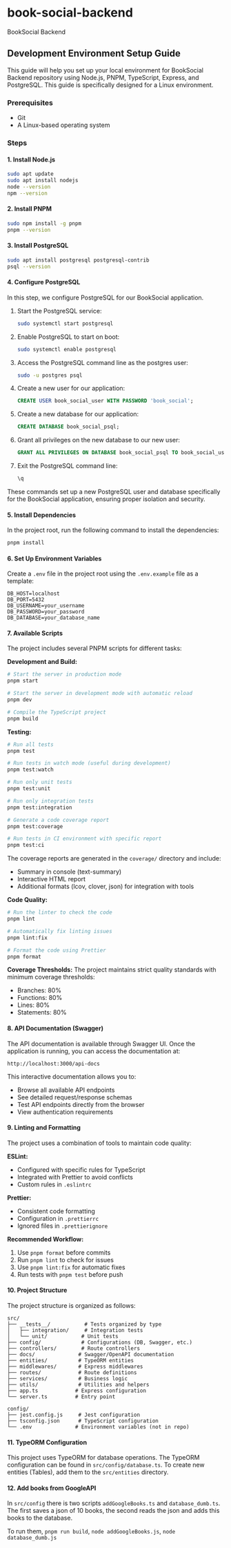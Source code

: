 # book-social-backend

BookSocial Backend

## Development Environment Setup Guide

This guide will help you set up your local environment for BookSocial Backend repository using Node.js, PNPM, TypeScript, Express, and PostgreSQL. This guide is specifically designed for a Linux environment.

### Prerequisites

- Git
- A Linux-based operating system

### Steps

#### 1. Install Node.js

```bash
sudo apt update
sudo apt install nodejs
node --version
npm --version
```

#### 2. Install PNPM

```bash
sudo npm install -g pnpm
pnpm --version
```

#### 3. Install PostgreSQL

```bash
sudo apt install postgresql postgresql-contrib
psql --version
```

#### 4. Configure PostgreSQL

In this step, we configure PostgreSQL for our BookSocial application.

1. Start the PostgreSQL service:

   ```bash
   sudo systemctl start postgresql
   ```

2. Enable PostgreSQL to start on boot:

   ```bash
   sudo systemctl enable postgresql
   ```

3. Access the PostgreSQL command line as the postgres user:

   ```bash
   sudo -u postgres psql
   ```

4. Create a new user for our application:

   ```sql
   CREATE USER book_social_user WITH PASSWORD 'book_social';
   ```

5. Create a new database for our application:

   ```sql
   CREATE DATABASE book_social_psql;
   ```

6. Grant all privileges on the new database to our new user:

   ```sql
   GRANT ALL PRIVILEGES ON DATABASE book_social_psql TO book_social_user;
   ```

7. Exit the PostgreSQL command line:
   ```sql
   \q
   ```

These commands set up a new PostgreSQL user and database specifically for the BookSocial application, ensuring proper isolation and security.

#### 5. Install Dependencies

In the project root, run the following command to install the dependencies:

```bash
pnpm install
```

#### 6. Set Up Environment Variables

Create a `.env` file in the project root using the `.env.example` file as a template:

```
DB_HOST=localhost
DB_PORT=5432
DB_USERNAME=your_username
DB_PASSWORD=your_password
DB_DATABASE=your_database_name
```

#### 7. Available Scripts

The project includes several PNPM scripts for different tasks:

**Development and Build:**

```bash
# Start the server in production mode
pnpm start

# Start the server in development mode with automatic reload
pnpm dev

# Compile the TypeScript project
pnpm build
```

**Testing:**

```bash
# Run all tests
pnpm test

# Run tests in watch mode (useful during development)
pnpm test:watch

# Run only unit tests
pnpm test:unit

# Run only integration tests
pnpm test:integration

# Generate a code coverage report
pnpm test:coverage

# Run tests in CI environment with specific report
pnpm test:ci
```

The coverage reports are generated in the `coverage/` directory and include:

- Summary in console (text-summary)
- Interactive HTML report
- Additional formats (lcov, clover, json) for integration with tools

**Code Quality:**

```bash
# Run the linter to check the code
pnpm lint

# Automatically fix linting issues
pnpm lint:fix

# Format the code using Prettier
pnpm format
```

**Coverage Thresholds:**
The project maintains strict quality standards with minimum coverage thresholds:

- Branches: 80%
- Functions: 80%
- Lines: 80%
- Statements: 80%

#### 8. API Documentation (Swagger)

The API documentation is available through Swagger UI. Once the application is running, you can access the documentation at:

```
http://localhost:3000/api-docs
```

This interactive documentation allows you to:

- Browse all available API endpoints
- See detailed request/response schemas
- Test API endpoints directly from the browser
- View authentication requirements

#### 9. Linting and Formatting

The project uses a combination of tools to maintain code quality:

**ESLint:**

- Configured with specific rules for TypeScript
- Integrated with Prettier to avoid conflicts
- Custom rules in `.eslintrc`

**Prettier:**

- Consistent code formatting
- Configuration in `.prettierrc`
- Ignored files in `.prettierignore`

**Recommended Workflow:**

1. Use `pnpm format` before commits
2. Run `pnpm lint` to check for issues
3. Use `pnpm lint:fix` for automatic fixes
4. Run tests with `pnpm test` before push

#### 10. Project Structure

The project structure is organized as follows:

```
src/
├── __tests__/           # Tests organized by type
│   ├── integration/     # Integration tests
│   └── unit/           # Unit tests
├── config/             # Configurations (DB, Swagger, etc.)
├── controllers/        # Route controllers
├── docs/              # Swagger/OpenAPI documentation
├── entities/          # TypeORM entities
├── middlewares/       # Express middlewares
├── routes/            # Route definitions
├── services/          # Business logic
├── utils/             # Utilities and helpers
├── app.ts            # Express configuration
└── server.ts         # Entry point

config/
├── jest.config.js     # Jest configuration
├── tsconfig.json      # TypeScript configuration
└── .env              # Environment variables (not in repo)
```

#### 11. TypeORM Configuration

This project uses TypeORM for database operations. The TypeORM configuration can be found in `src/config/database.ts`. To create new entities (Tables), add them to the `src/entities` directory.

#### 12. Add books from GoogleAPI

In `src/config` there is two scripts `addGoogleBooks.ts` and `database_dumb.ts`. The first saves a json of 10 books, the second reads the json and adds this books to the database.

To run them, `pnpm run build`, `node addGoogleBooks.js`, `node database_dumb.js`
